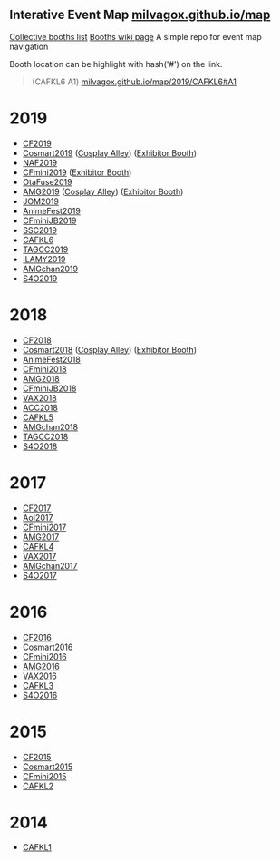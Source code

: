 Interative Event Map [milvagox.github.io/map](https://milvagox.github.io/map)
----
[Collective booths list](https://milvagox.github.io/map/booths)
[Booths wiki page](https://milvagox.miraheze.org)
A simple repo for event map navigation 

Booth location can be highlight with hash('#') on the link.
> (CAFKL6 A1) [milvagox.github.io/map/2019/CAFKL6#A1](http://milvagox.github.io/map/2019/CAFKL6#A1)


# 2019
- [CF2019](http://milvagox.github.io/map/2019/CF2019)
- [Cosmart2019](http://milvagox.github.io/map/2019/Cosmart2019) ([Cosplay Alley](http://milvagox.github.io/map/2019/Cosmart2019C)) ([Exhibitor Booth](http://milvagox.github.io/map/2019/Cosmart2019E))
- [NAF2019](http://milvagox.github.io/map/2019/NAF2019)
- [CFmini2019](http://milvagox.github.io/map/2019/CFmini2019) ([Exhibitor Booth](http://milvagox.github.io/map/2019/CFmini2019E))
- [OtaFuse2019](http://milvagox.github.io/map/2019/OtaFuse2019)
- [AMG2019](http://milvagox.github.io/map/2019/AMG2019) ([Cosplay Alley](http://milvagox.github.io/map/2019/AMG2019C)) ([Exhibitor Booth](http://milvagox.github.io/map/2019/AMG2019E))
- [JOM2019](http://milvagox.github.io/map/2019/JOM2019)
- [AnimeFest2019](http://milvagox.github.io/map/2019/AnimeFest2019)
- [CFminiJB2019](http://milvagox.github.io/map/2019/CFminiJB2019)
- [SSC2019](http://milvagox.github.io/map/2019/SSC2019)
- [CAFKL6](http://milvagox.github.io/map/2019/CAFKL6)
- [TAGCC2019](http://milvagox.github.io/map/2019/TAGCC2019)
- [ILAMY2019](http://milvagox.github.io/map/2019/ILAMY2019)
- [AMGchan2019](http://milvagox.github.io/map/2019/AMGchan2019)
- [S4O2019](http://milvagox.github.io/map/2019/S4O2019)

# 2018
- [CF2018](http://milvagox.github.io/map/2018/CF2018)
- [Cosmart2018](http://milvagox.github.io/map/2018/Cosmart2018) ([Cosplay Alley](http://milvagox.github.io/map/2018/Cosmart2018C)) ([Exhibitor Booth](http://milvagox.github.io/map/2018/Cosmart2018E))
- [AnimeFest2018](http://milvagox.github.io/map/2018/AnimeFest2018)
- [CFmini2018](http://milvagox.github.io/map/2018/CFmini2018)
- [AMG2018](http://milvagox.github.io/map/2018/AMG2018)
- [CFminiJB2018](http://milvagox.github.io/map/2018/CFminiJB2018)
- [VAX2018](http://milvagox.github.io/map/2018/VAX2018)
- [ACC2018](http://milvagox.github.io/map/2018/ACC2018)
- [CAFKL5](http://milvagox.github.io/map/2018/CAFKL5)
- [AMGchan2018](http://milvagox.github.io/map/2018/AMGchan2018)
- [TAGCC2018](http://milvagox.github.io/map/2018/TAGCC2018)
- [S4O2018](http://milvagox.github.io/map/2018/S4O2018)

# 2017
- [CF2017](http://milvagox.github.io/map/2017/CF2017)
- [AoI2017](http://milvagox.github.io/map/2017/AoI2017)
- [CFmini2017](http://milvagox.github.io/map/2017/CFmini2017)
- [AMG2017](http://milvagox.github.io/map/2017/AMG2017)
- [CAFKL4](http://milvagox.github.io/map/2017/CAFKL4)
- [VAX2017](http://milvagox.github.io/map/2017/VAX2017)
- [AMGchan2017](http://milvagox.github.io/map/2017/AMGchan2017)
- [S4O2017](http://milvagox.github.io/map/2017/S4O2017)

# 2016
- [CF2016](http://milvagox.github.io/map/2016/CF2016)
- [Cosmart2016](http://milvagox.github.io/map/2016/Cosmart2016)
- [CFmini2016](http://milvagox.github.io/map/2016/CFmini2016)
- [AMG2016](http://milvagox.github.io/map/2016/AMG2016)
- [VAX2016](http://milvagox.github.io/map/2016/VAX2016)
- [CAFKL3](http://milvagox.github.io/map/2016/CAFKL3)
- [S4O2016](http://milvagox.github.io/map/2016/S4O2016)

# 2015
- [CF2015](http://milvagox.github.io/map/2015/CF2015)
- [Cosmart2015](http://milvagox.github.io/map/2015/Cosmart2015)
- [CFmini2015](http://milvagox.github.io/map/2015/CFmini2015)
- [CAFKL2](http://milvagox.github.io/map/2015/CAFKL2)

# 2014
- [CAFKL1](http://milvagox.github.io/map/2014/CAFKL1)